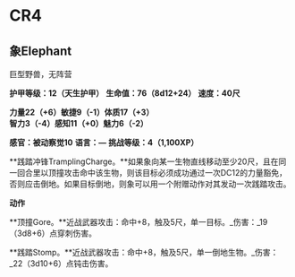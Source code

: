 # CR4

## 象Elephant

巨型野兽，无阵营

**护甲等级：12（天生护甲）**
**生命值：76（8d12+24）**
**速度：40尺**

**力量22（+6）敏捷9（-1）体质17（+3）**
**智力3（-4）感知11（+0）魅力6（-2）**

**感官：被动察觉10**
**语言：—**
**挑战等级：4（1,100XP）**

**践踏冲锋TramplingCharge。**如果象向某一生物直线移动至少20尺，且在同一回合里以顶撞攻击命中该生物，则该目标必须成功通过一次DC12的力量豁免，否则应击倒地。如果目标倒地，则象可以用一个附赠动作对其发动一次践踏攻击。

**动作**

**顶撞Gore。**近战武器攻击：命中+8，触及5尺，单一目标。_伤害：_19（3d8+6）点穿刺伤害。

**践踏Stomp。**近战武器攻击：命中+8，触及5尺，单一倒地生物。_伤害：_22（3d10+6）点钝击伤害。
